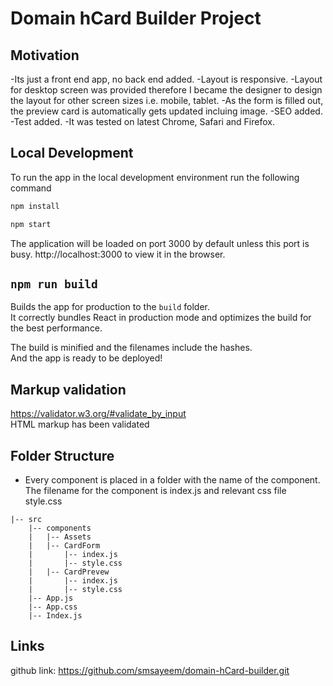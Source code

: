 # Domain hCard Builder Project

## Motivation
  -Its just a front end app, no back end added.
  -Layout is responsive.
  -Layout for desktop screen was provided therefore I became the designer to design the layout for other screen sizes
  i.e. mobile, tablet.
  -As the form is filled out, the preview card is automatically gets updated incluing image.
  -SEO added.
  -Test added.
  -It was tested on latest Chrome, Safari and Firefox.

  ## Local Development

To run the app in the local development environment run the following command

```bash
npm install

npm start
```
The application will be loaded on port 3000 by default unless this port is busy. http://localhost:3000 to view it in the browser.

## `npm run build`

Builds the app for production to the `build` folder.<br />
It correctly bundles React in production mode and optimizes the build for the best performance.

The build is minified and the filenames include the hashes.<br />
And the app is ready to be deployed!<br />


## Markup validation
https://validator.w3.org/#validate_by_input <br />
HTML markup has been validated

## Folder Structure
- Every component is placed in a folder with the name of the component. The filename for the component is index.js and relevant css file style.css

```
|-- src
    |-- components
    |   |-- Assets
    |   |-- CardForm
    |       |-- index.js
    |       |-- style.css
    |   |-- CardPrevew
    |       |-- index.js
    |       |-- style.css
    |-- App.js
    |-- App.css
    |-- Index.js
```
## Links
github link: https://github.com/smsayeem/domain-hCard-builder.git

